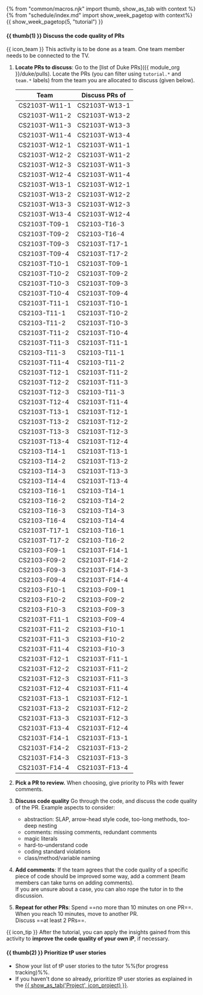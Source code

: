 {% from "common/macros.njk" import thumb, show_as_tab with context %}
{% from "schedule/index.md" import show_week_pagetop with context%}
{{ show_week_pagetop(5, "tutorial") }}

#### {{ thumb(1) }} Discuss the code quality of PRs

<div class="indented">

{{ icon_team }} This activity is to be done as a team. One team member needs to be connected to the TV.
</div>

1. **Locate PRs to discuss**: Go to the [list of Duke PRs]({{ module_org }}/duke/pulls). Locate the PRs (you can filter using `tutorial.*` and `team.*` labels) from the team you are allocated to discuss (given below).

   <panel header="Team allocation for the code quality discussion" minimized >
   
   Team          | Discuss PRs of
   --------------|--------------
   CS2103T-W11-1 | CS2103T-W13-1
   CS2103T-W11-2 | CS2103T-W13-2
   CS2103T-W11-3 | CS2103T-W13-3
   CS2103T-W11-4 | CS2103T-W13-4
   CS2103T-W12-1 | CS2103T-W11-1
   CS2103T-W12-2 | CS2103T-W11-2
   CS2103T-W12-3 | CS2103T-W11-3
   CS2103T-W12-4 | CS2103T-W11-4
   CS2103T-W13-1 | CS2103T-W12-1
   CS2103T-W13-2 | CS2103T-W12-2
   CS2103T-W13-3 | CS2103T-W12-3
   CS2103T-W13-4 | CS2103T-W12-4
   CS2103T-T09-1 | CS2103-T16-3
   CS2103T-T09-2 | CS2103-T16-4
   CS2103T-T09-3 | CS2103T-T17-1
   CS2103T-T09-4 | CS2103T-T17-2
   CS2103T-T10-1 | CS2103T-T09-1
   CS2103T-T10-2 | CS2103T-T09-2
   CS2103T-T10-3 | CS2103T-T09-3
   CS2103T-T10-4 | CS2103T-T09-4
   CS2103T-T11-1 | CS2103T-T10-1
   CS2103-T11-1 | CS2103T-T10-2
   CS2103-T11-2 | CS2103T-T10-3
   CS2103T-T11-2 | CS2103T-T10-4
   CS2103T-T11-3 | CS2103T-T11-1
   CS2103-T11-3 | CS2103-T11-1
   CS2103T-T11-4 | CS2103-T11-2
   CS2103T-T12-1 | CS2103T-T11-2
   CS2103T-T12-2 | CS2103T-T11-3
   CS2103T-T12-3 | CS2103-T11-3
   CS2103T-T12-4 | CS2103T-T11-4
   CS2103T-T13-1 | CS2103T-T12-1
   CS2103T-T13-2 | CS2103T-T12-2
   CS2103T-T13-3 | CS2103T-T12-3
   CS2103T-T13-4 | CS2103T-T12-4
   CS2103-T14-1 | CS2103T-T13-1
   CS2103-T14-2 | CS2103T-T13-2
   CS2103-T14-3 | CS2103T-T13-3
   CS2103-T14-4 | CS2103T-T13-4
   CS2103-T16-1 | CS2103-T14-1
   CS2103-T16-2 | CS2103-T14-2
   CS2103-T16-3 | CS2103-T14-3
   CS2103-T16-4 | CS2103-T14-4
   CS2103T-T17-1 | CS2103-T16-1
   CS2103T-T17-2 | CS2103-T16-2
   CS2103-F09-1 | CS2103T-F14-1
   CS2103-F09-2 | CS2103T-F14-2
   CS2103-F09-3 | CS2103T-F14-3
   CS2103-F09-4 | CS2103T-F14-4
   CS2103-F10-1 | CS2103-F09-1
   CS2103-F10-2 | CS2103-F09-2
   CS2103-F10-3 | CS2103-F09-3
   CS2103T-F11-1 | CS2103-F09-4
   CS2103T-F11-2 | CS2103-F10-1
   CS2103T-F11-3 | CS2103-F10-2
   CS2103T-F11-4 | CS2103-F10-3
   CS2103T-F12-1 | CS2103T-F11-1
   CS2103T-F12-2 | CS2103T-F11-2
   CS2103T-F12-3 | CS2103T-F11-3
   CS2103T-F12-4 | CS2103T-F11-4
   CS2103T-F13-1 | CS2103T-F12-1
   CS2103T-F13-2 | CS2103T-F12-2
   CS2103T-F13-3 | CS2103T-F12-3
   CS2103T-F13-4 | CS2103T-F12-4
   CS2103T-F14-1 | CS2103T-F13-1
   CS2103T-F14-2 | CS2103T-F13-2
   CS2103T-F14-3 | CS2103T-F13-3
   CS2103T-F14-4 | CS2103T-F13-4
   </panel>
   <p/>

1. **Pick a PR to review.** When choosing, give priority to PRs with fewer comments.
1. **Discuss code quality** Go through the code, and discuss the code quality of the PR. Example aspects to consider:
   * abstraction: SLAP, arrow-head style code, too-long methods, too-deep nesting
   * comments: missing comments, redundant comments
   * magic literals
   * hard-to-understand code
   * coding standard violations
   * class/method/variable naming
1. **Add comments**: If the team agrees that the code quality of a specific piece of code should be improved some way, add a comment (team members can take turns on adding comments).<br/>
   If you are unsure about a case, you can also rope the tutor in to the discussion.
1. **Repeat for other PRs**: Spend ==no more than 10 minutes on one PR==. When you reach 10 minutes, move to another PR.<br/>
   Discuss ==at least 2 PRs==.

<div class="indented">

{{ icon_tip }} After the tutorial, you can apply the insights gained from this activity to **improve the code quality of your own iP**, if necessary.
</div>

#### {{ thumb(2) }} Prioritize tP user stories

* Show your list of tP user stories to the tutor %%(for progress tracking)%%.
* If you haven't done so already, prioritize tP user stories as explained in the [{{ show_as_tab('Project', icon_project) }}](project.html#2-prioritize-the-user-stories-before-or-during-the-tutorial).

